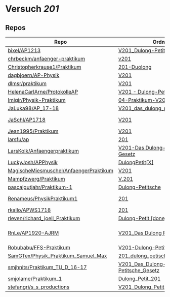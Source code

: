 # Versuch *201*

## Repos

|                                          Repo                                          |                                                                              Ordner                                                                               |                                                                                                                                                                                                 PDFs                                                                                                                                                                                                  |
|----------------------------------------------------------------------------------------|-------------------------------------------------------------------------------------------------------------------------------------------------------------------|-------------------------------------------------------------------------------------------------------------------------------------------------------------------------------------------------------------------------------------------------------------------------------------------------------------------------------------------------------------------------------------------------------|
|[bixel/AP1213](../repo/bixel/AP1213)                                                    |[V201_Dulong-Petit](https://github.com/bixel/AP1213/tree/master/V201_Dulong-Petit)                                                                                 |[00_protokoll.pdf](https://docs.google.com/viewer?url=https://raw.githubusercontent.com/bixel/AP1213/master/V201_Dulong-Petit/00_protokoll.pdf)                                                                                                                                                                                                                                                        |
|[chrbeckm/anfaenger-praktikum](../repo/chrbeckm/anfaenger-praktikum)                    |[v201](https://github.com/chrbeckm/anfaenger-praktikum/tree/master/v201)                                                                                           |[main.pdf](https://docs.google.com/viewer?url=https://raw.githubusercontent.com/NicoWeio/awesome-ap-pdfs/main/chrbeckm%E2%88%95anfaenger-praktikum/201/main.pdf) \*                                                                                                                                                                                                                                    |
|[Christopherkrause1/Praktikum](../repo/Christopherkrause1/Praktikum)                    |[201-Duolong](https://github.com/Christopherkrause1/Praktikum/tree/master/201-Duolong)                                                                             |–                                                                                                                                                                                                                                                                                                                                                                                                      |
|[dagbjoern/AP-Physik](../repo/dagbjoern/AP-Physik)                                      |[V201](https://github.com/dagbjoern/AP-Physik/tree/master/V201)                                                                                                    |[main.pdf](https://docs.google.com/viewer?url=https://raw.githubusercontent.com/dagbjoern/AP-Physik/master/V201/main.pdf)                                                                                                                                                                                                                                                                              |
|[dlmsr/praktikum](../repo/dlmsr/praktikum)                                              |[V201](https://github.com/dlmsr/praktikum/tree/master/V201)                                                                                                        |–                                                                                                                                                                                                                                                                                                                                                                                                      |
|[HelenaCarlArne/ProtokolleAP](../repo/HelenaCarlArne/ProtokolleAP)                      |[V201 - Dulong-Petit-Gesetz](https://github.com/HelenaCarlArne/ProtokolleAP/tree/master/V201%20-%20Dulong-Petit-Gesetz)                                            |[Abgabe.pdf](https://docs.google.com/viewer?url=https://raw.githubusercontent.com/NicoWeio/awesome-ap-pdfs/main/HelenaCarlArne%E2%88%95ProtokolleAP/201/Abgabe.pdf) \*                                                                                                                                                                                                                                 |
|[Imigir/Physik-Praktikum](../repo/Imigir/Physik-Praktikum)                              |[04-Praktikum-V201](https://github.com/Imigir/Physik-Praktikum/tree/master/04-Praktikum-V201)                                                                      |–                                                                                                                                                                                                                                                                                                                                                                                                      |
|[JaLuka98/AP_17-18](../repo/JaLuka98/AP_17-18)                                          |[V201_das_dulong_petitsche_gesetz](https://github.com/JaLuka98/AP_17-18/tree/master/V201_das_dulong_petitsche_gesetz)                                              |[main.pdf](https://docs.google.com/viewer?url=https://raw.githubusercontent.com/NicoWeio/awesome-ap-pdfs/main/JaLuka98%E2%88%95AP_17-18/201/main.pdf) \*                                                                                                                                                                                                                                               |
|[JaSchl/AP1718](../repo/JaSchl/AP1718)                                                  |[V201](https://github.com/JaSchl/AP1718/tree/master/V201)                                                                                                          |[V201.pdf](https://docs.google.com/viewer?url=https://raw.githubusercontent.com/JaSchl/AP1718/master/V201/V201.pdf)<br/>[V201.Salewski_Landmann.pdf](https://docs.google.com/viewer?url=https://raw.githubusercontent.com/JaSchl/AP1718/master/V201/V201.Salewski_Landmann.pdf)                                                                                                                        |
|[Jean1995/Praktikum](../repo/Jean1995/Praktikum)                                        |[V201](https://github.com/Jean1995/Praktikum/tree/master/V201)                                                                                                     |[V201.pdf](https://docs.google.com/viewer?url=https://raw.githubusercontent.com/Jean1995/Praktikum/master/Protokolle_Fertig/V201.pdf)                                                                                                                                                                                                                                                                  |
|[larsfu/ap](../repo/larsfu/ap)                                                          |[201](https://github.com/larsfu/ap/tree/master/201)                                                                                                                |–                                                                                                                                                                                                                                                                                                                                                                                                      |
|[LarsKolk/Anfaengerpraktikum](../repo/LarsKolk/Anfaengerpraktikum)                      |[V201-Das Dulong-Petitsche Gesetz](https://github.com/LarsKolk/Anfaengerpraktikum/tree/master/V201-Das%20Dulong-Petitsche%20Gesetz)                                |[main.pdf](https://docs.google.com/viewer?url=https://raw.githubusercontent.com/LarsKolk/Anfaengerpraktikum/master/V201-Das%20Dulong-Petitsche%20Gesetz/main.pdf)<br/>[V201_alt.pdf](https://docs.google.com/viewer?url=https://raw.githubusercontent.com/LarsKolk/Anfaengerpraktikum/master/V201-Das%20Dulong-Petitsche%20Gesetz/V201_alt.pdf)                                                        |
|[LuckyJosh/APPhysik](../repo/LuckyJosh/APPhysik)                                        |[DulongPetit[X]](https://github.com/LuckyJosh/APPhysik/tree/master/DulongPetit%5BX%5D)                                                                             |–                                                                                                                                                                                                                                                                                                                                                                                                      |
|[MagischeMiesmuschel/AnfaengerPraktikum](../repo/MagischeMiesmuschel/AnfaengerPraktikum)|[V201](https://github.com/MagischeMiesmuschel/AnfaengerPraktikum/tree/master/V201)                                                                                 |–                                                                                                                                                                                                                                                                                                                                                                                                      |
|[Mampfzwerg/Praktikum](../repo/Mampfzwerg/Praktikum)                                    |[V.201](https://github.com/Mampfzwerg/Praktikum/tree/master/V.201)                                                                                                 |[main.pdf](https://docs.google.com/viewer?url=https://raw.githubusercontent.com/Mampfzwerg/Praktikum/master/V.201/latex-template/main.pdf)                                                                                                                                                                                                                                                             |
|[pascalgutjahr/Praktikum-1](../repo/pascalgutjahr/Praktikum-1)                          |[Dulong-Petitsche](https://github.com/pascalgutjahr/Praktikum-1/tree/master/Dulong-Petitsche)                                                                      |–                                                                                                                                                                                                                                                                                                                                                                                                      |
|[Renameus/PhysikPraktikum1](../repo/Renameus/PhysikPraktikum1)                          |[201](https://github.com/Renameus/PhysikPraktikum1/tree/master/Versuche/201)                                                                                       |[protokoll.pdf](https://docs.google.com/viewer?url=https://raw.githubusercontent.com/Renameus/PhysikPraktikum1/master/Versuche/201/protokoll.pdf)<br/>[protokoll0.pdf](https://docs.google.com/viewer?url=https://raw.githubusercontent.com/Renameus/PhysikPraktikum1/master/Versuche/201/protokoll0.pdf)                                                                                              |
|[rkallo/APWS1718](../repo/rkallo/APWS1718)                                              |[201](https://github.com/rkallo/APWS1718/tree/master/201)                                                                                                          |[KorrekturV201.pdf](https://docs.google.com/viewer?url=https://raw.githubusercontent.com/rkallo/APWS1718/master/201/KorrekturV201.pdf)                                                                                                                                                                                                                                                                 |
|[rleven/richard_joell_Praktikum](../repo/rleven/richard_joell_Praktikum)                |[Dulong-Petit [done]](https://github.com/rleven/richard_joell_Praktikum/tree/master/Dulong-Petit%20%5Bdone%5D)                                                     |[main.pdf](https://docs.google.com/viewer?url=https://raw.githubusercontent.com/NicoWeio/awesome-ap-pdfs/main/rleven%E2%88%95richard_joell_Praktikum/201/main.pdf) \*                                                                                                                                                                                                                                  |
|[RnLe/AP1920-AJRM](../repo/RnLe/AP1920-AJRM)                                            |[V201_Das Dulong Petitsche Gesetz](https://github.com/RnLe/AP1920-AJRM/tree/master/V201_Das%20Dulong%20Petitsche%20Gesetz)                                         |[V201 Das Dulong Petitsche Gesetz.pdf](https://docs.google.com/viewer?url=https://raw.githubusercontent.com/RnLe/AP1920-AJRM/master/V201_Das%20Dulong%20Petitsche%20Gesetz/V201%20Das%20Dulong%20Petitsche%20Gesetz.pdf)<br/>[V201Korrektur.pdf](https://docs.google.com/viewer?url=https://raw.githubusercontent.com/RnLe/AP1920-AJRM/master/V201_Das%20Dulong%20Petitsche%20Gesetz/V201Korrektur.pdf)|
|[Robubabu/FFS-Praktikum](../repo/Robubabu/FFS-Praktikum)                                |[V201-Dulong-Petitsche_Gesetz](https://github.com/Robubabu/FFS-Praktikum/tree/master/V201-Dulong-Petitsche_Gesetz)                                                 |[V201.pdf](https://docs.google.com/viewer?url=https://raw.githubusercontent.com/Robubabu/FFS-Praktikum/master/Versuchs_pdfs/WS/V201.pdf)                                                                                                                                                                                                                                                               |
|[SamGTex/Physik_Praktikum_Samuel_Max](../repo/SamGTex/Physik_Praktikum_Samuel_Max)      |[201_dulong_petische_gesetz](https://github.com/SamGTex/Physik_Praktikum_Samuel_Max/tree/master/201_dulong_petische_gesetz)                                        |[main.pdf](https://docs.google.com/viewer?url=https://raw.githubusercontent.com/NicoWeio/awesome-ap-pdfs/main/SamGTex%E2%88%95Physik_Praktikum_Samuel_Max/201/main.pdf) \*                                                                                                                                                                                                                             |
|[smjhnits/Praktikum_TU_D_16-17](../repo/smjhnits/Praktikum_TU_D_16-17)                  |[V201_Das_Dulong-Petitsche_Gesetz](https://github.com/smjhnits/Praktikum_TU_D_16-17/tree/master/Anf%C3%A4ngerpraktikum/Protokolle/V201_Das_Dulong-Petitsche_Gesetz)|[V201.pdf](https://docs.google.com/viewer?url=https://raw.githubusercontent.com/smjhnits/Praktikum_TU_D_16-17/master/Anf%C3%A4ngerpraktikum/Fertige%20Protokolle/V201.pdf)                                                                                                                                                                                                                             |
|[smjolame/Praktikum_1](../repo/smjolame/Praktikum_1)                                    |[Dulong_Petit_201](https://github.com/smjolame/Praktikum_1/tree/master/Dulong_Petit_201)                                                                           |[main.pdf](https://docs.google.com/viewer?url=https://raw.githubusercontent.com/NicoWeio/awesome-ap-pdfs/main/smjolame%E2%88%95Praktikum_1/201/main.pdf) \*                                                                                                                                                                                                                                            |
|[stefangri/s_s_productions](../repo/stefangri/s_s_productions)                          |[V201_Dulong_Petit](https://github.com/stefangri/s_s_productions/tree/master/PHY341/V201_Dulong_Petit)                                                             |–                                                                                                                                                                                                                                                                                                                                                                                                      |
